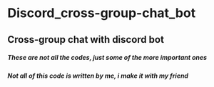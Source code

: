 # Discord_cross-group-chat_bot
## Cross-group chat with discord bot

##### These are not all the codes, just some of the more important ones
##### Not all of this code is written by me, i make it with my friend

